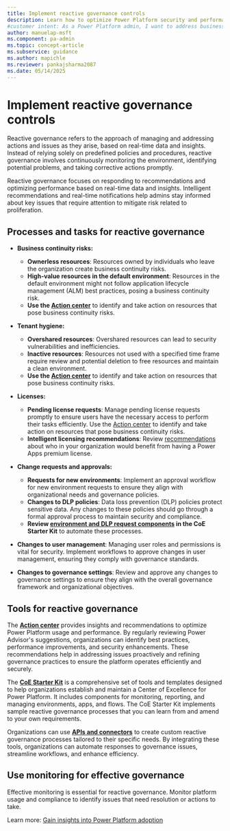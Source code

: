 ```yaml
---
title: Implement reactive governance controls
description: Learn how to optimize Power Platform security and performance with reactive governance by addressing issues in real time and by improving tenant hygiene.
#customer intent: As a Power Platform admin, I want to address business continuity risks so that I can ensure uninterrupted operations.
author: manuelap-msft
ms.component: pa-admin
ms.topic: concept-article
ms.subservice: guidance
ms.author: mapichle
ms.reviewer: pankajsharma2087
ms.date: 05/14/2025
---
```


# Implement reactive governance controls

Reactive governance refers to the approach of managing and addressing actions and issues as they arise, based on real-time data and insights. Instead of relying solely on predefined policies and procedures, reactive governance involves continuously monitoring the environment, identifying potential problems, and taking corrective actions promptly.

Reactive governance focuses on responding to recommendations and optimizing performance based on real-time data and insights. ​Intelligent recommendations and real-time notifications help admins stay informed about key issues that require attention to mitigate risk related to proliferation.

## Processes and tasks for reactive governance

- **Business continuity risks:**
    - **Ownerless resources**: Resources owned by individuals who leave the organization create business continuity risks.
    - **High-value resources in the default environment**: Resources in the default environment might not follow application lifecycle management (ALM) best practices, posing a business continuity risk. 
    - **Use the [Action center](../../admin/power-platform-advisor.md)** to identify and take action on resources that pose business continuity risks.

- **Tenant hygiene:**
    - **Overshared resources**: Overshared resources can lead to security vulnerabilities and inefficiencies. 
    - **Inactive resources**: Resources not used with a specified time frame require review and potential deletion to free resources and maintain a clean environment. 
    - **Use the [Action center](../../admin/power-platform-advisor.md)** to identify and take action on resources that pose business continuity risks.

- **Licenses:**
    - **Pending license requests**: Manage pending license requests promptly to ensure users have the necessary access to perform their tasks efficiently. Use the [Action center](../../admin/power-platform-advisor.md) to identify and take action on resources that pose business continuity risks. 
    - **Intelligent licensing recommendations**: Review [recommendations](../../admin/get-recommendations-licensing.md) about who in your organization would benefit from having a Power Apps premium license.

- **Change requests and approvals:**
    - **Requests for new environments**: Implement an approval workflow for new environment requests to ensure they align with organizational needs and governance policies. 
    - **Changes to DLP policies**: Data loss prevention (DLP) policies protect sensitive data. Any changes to these policies should go through a formal approval process to maintain security and compliance.
    - **Review [environment and DLP request components](../coe/env-mgmt.md) in the CoE Starter Kit** to automate these processes. 

- **Changes to user management**: Managing user roles and permissions is vital for security. Implement workflows to approve changes in user management, ensuring they comply with governance standards.

- **Changes to governance settings**: Review and approve any changes to governance settings to ensure they align with the overall governance framework and organizational objectives.

## Tools for reactive governance 

The **[Action center](../../admin/power-platform-advisor.md)** provides insights and recommendations to optimize Power Platform usage and performance. By regularly reviewing Power Advisor's suggestions, organizations can identify best practices, performance improvements, and security enhancements. These recommendations help in addressing issues proactively and refining governance practices to ensure the platform operates efficiently and securely.

The **[CoE Starter Kit](../coe/starter-kit.md)** is a comprehensive set of tools and templates designed to help organizations establish and maintain a Center of Excellence for Power Platform. It includes components for monitoring, reporting, and managing environments, apps, and flows. The CoE Starter Kit implements sample reactive governance processes that you can learn from and amend to your own requirements.

Organizations can use **[APIs and connectors](../../admin/programmability-extensibility-overview.md)** to create custom reactive governance processes tailored to their specific needs. By integrating these tools, organizations can automate responses to governance issues, streamline workflows, and enhance efficiency.

## Use monitoring for effective governance

Effective monitoring is essential for reactive governance. Monitor platform usage and compliance to identify issues that need resolution or actions to take. 

Learn more: [Gain insights into Power Platform adoption](observability.md)
